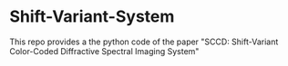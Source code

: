 # Shift-Variant-System
This repo provides a the python code of the paper "SCCD: Shift-Variant Color-Coded Diffractive Spectral Imaging System"
